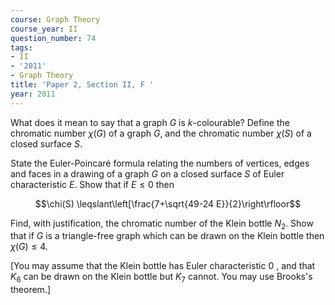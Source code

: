 ```yaml
---
course: Graph Theory
course_year: II
question_number: 74
tags:
- II
- '2011'
- Graph Theory
title: 'Paper 2, Section II, F '
year: 2011
---
```




What does it mean to say that a graph $G$ is $k$-colourable? Define the chromatic number $\chi(G)$ of a graph $G$, and the chromatic number $\chi(S)$ of a closed surface $S$.

State the Euler-Poincaré formula relating the numbers of vertices, edges and faces in a drawing of a graph $G$ on a closed surface $S$ of Euler characteristic $E$. Show that if $E \leqslant 0$ then

$$\chi(S) \leqslant\left[\frac{7+\sqrt{49-24 E}}{2}\right\rfloor$$

Find, with justification, the chromatic number of the Klein bottle $N_{2}$. Show that if $G$ is a triangle-free graph which can be drawn on the Klein bottle then $\chi(G) \leqslant 4$.

[You may assume that the Klein bottle has Euler characteristic 0 , and that $K_{6}$ can be drawn on the Klein bottle but $K_{7}$ cannot. You may use Brooks's theorem.]